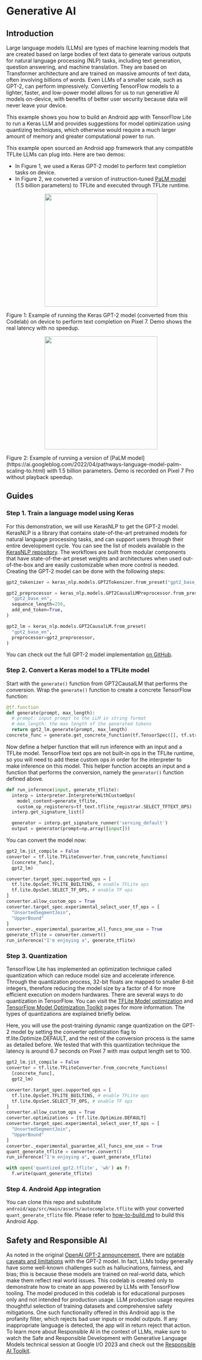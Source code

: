 # Generative AI

## Introduction
Large language models (LLMs) are types of machine learning models that are created based on large bodies of text data to generate various outputs for natural language processing (NLP) tasks, including text generation, question answering, and machine translation. They are based on Transformer architecture and are trained on massive amounts of text data, often involving billions of words. Even LLMs of a smaller scale, such as GPT-2, can perform impressively. Converting TensorFlow models to a lighter, faster, and low-power model allows for us to run generative AI models on-device, with benefits of better user security because data will never leave your device.

 This example shows you how to build an Android app with TensorFlow Lite to run a Keras  LLM  and provides suggestions for model optimization using quantizing techniques, which otherwise would require a much larger amount of memory and greater computational power to run.

This example open sourced an Android app framework that any compatible TFLite LLMs can plug into. Here are two demos: 
*   In Figure 1, we used a Keras GPT-2 model to perform text completion tasks on device.
*   In Figure 2, we converted a version of instruction-tuned [PaLM model](https://ai.googleblog.com/2022/04/pathways-language-model-palm-scaling-to.html) (1.5 billion parameters) to TFLite and executed through TFLite runtime.

<p align="center">
  <img src="https://storage.googleapis.com/download.tensorflow.org/tflite/examples/autocomplete_fig1.gif" width="300">
</p>
Figure 1: Example of running the Keras GPT-2 model (converted from this Codelab) on device to perform text completion on Pixel 7. Demo shows the real latency with no speedup.
<p align="center">
  <img src="https://storage.googleapis.com/download.tensorflow.org/tflite/examples/autocomplete_fig2.gif" width="300">
</p>
Figure 2: Example of running a version of [PaLM model](https://ai.googleblog.com/2022/04/pathways-language-model-palm-scaling-to.html) with 1.5 billion parameters. Demo is recorded on Pixel 7 Pro without playback speedup.


## Guides
### Step 1. Train a language model using Keras

For this demonstration, we will use KerasNLP to get the GPT-2 model. KerasNLP is a library that contains state-of-the-art pretrained models for natural language processing tasks, and can support users through their entire development cycle. You can see the list of models available in the [KerasNLP repository](https://github.com/keras-team/keras-nlp/tree/master/keras_nlp/models). The workflows are built from modular components that have state-of-the-art preset weights and architectures when used out-of-the-box and are easily customizable when more control is needed. Creating the GPT-2 model can be done with the following steps:

```python
gpt2_tokenizer = keras_nlp.models.GPT2Tokenizer.from_preset("gpt2_base_en")

gpt2_preprocessor = keras_nlp.models.GPT2CausalLMPreprocessor.from_preset(
  "gpt2_base_en",
  sequence_length=256,
  add_end_token=True,
)

gpt2_lm = keras_nlp.models.GPT2CausalLM.from_preset(
  "gpt2_base_en", 
  preprocessor=gpt2_preprocessor,
)
```

You can check out the full GPT-2 model implementation [on GitHub](https://github.com/keras-team/keras-nlp/tree/master/keras_nlp/models/gpt2).


### Step 2. Convert a Keras model to a TFLite model

Start with the `generate()` function from GPT2CausalLM that performs the conversion. Wrap the `generate()` function to create a concrete TensorFlow function:

```python
@tf.function
def generate(prompt, max_length):
  # prompt: input prompt to the LLM in string format
  # max_length: the max length of the generated tokens 
  return gpt2_lm.generate(prompt, max_length)
concrete_func = generate.get_concrete_function(tf.TensorSpec([], tf.string), 100)
```

Now define a helper function that will run inference with an input and a TFLite model. TensorFlow text ops are not built-in ops in the TFLite runtime, so you will need to add these custom ops in order for the interpreter to make inference on this model. This helper function accepts an input and a function that performs the conversion, namely the `generator()` function defined above. 

```python
def run_inference(input, generate_tflite):
  interp = interpreter.InterpreterWithCustomOps(
    model_content=generate_tflite,
    custom_op_registerers=tf_text.tflite_registrar.SELECT_TFTEXT_OPS)
  interp.get_signature_list()

  generator = interp.get_signature_runner('serving_default')
  output = generator(prompt=np.array([input]))
```

You can convert the model now:

```python
gpt2_lm.jit_compile = False
converter = tf.lite.TFLiteConverter.from_concrete_functions(
  [concrete_func],
  gpt2_lm)

converter.target_spec.supported_ops = [
  tf.lite.OpsSet.TFLITE_BUILTINS, # enable TFLite ops
  tf.lite.OpsSet.SELECT_TF_OPS, # enable TF ops
]
converter.allow_custom_ops = True
converter.target_spec.experimental_select_user_tf_ops = [
  "UnsortedSegmentJoin",
  "UpperBound"
]
converter._experimental_guarantee_all_funcs_one_use = True
generate_tflite = converter.convert()
run_inference("I'm enjoying a", generate_tflite)
```

### Step 3. Quantization
TensorFlow Lite has implemented an optimization technique called quantization which can  reduce model size and accelerate inference. Through the quantization process, 32-bit floats are mapped to smaller 8-bit integers, therefore reducing the model size by a factor of 4 for more efficient execution on modern hardwares. There are several ways to do quantization in TensorFlow. You can visit the [TFLite Model optimization](https://www.tensorflow.org/lite/performance/model_optimization) and [TensorFlow Model Optimization Toolkit](https://www.tensorflow.org/model_optimization) pages for more information. The types of quantizations are explained briefly below.

Here, you will use the post-training dynamic range quantization on the GPT-2 model by setting the converter optimization flag to tf.lite.Optimize.DEFAULT, and the rest of the conversion process is the same as detailed before. We tested that with this quantization technique the latency is around 6.7 seconds on Pixel 7 with max output length set to 100.

```python
gpt2_lm.jit_compile = False
converter = tf.lite.TFLiteConverter.from_concrete_functions(
  [concrete_func],
  gpt2_lm)

converter.target_spec.supported_ops = [
  tf.lite.OpsSet.TFLITE_BUILTINS, # enable TFLite ops
  tf.lite.OpsSet.SELECT_TF_OPS, # enable TF ops
]
converter.allow_custom_ops = True
converter.optimizations = [tf.lite.Optimize.DEFAULT]
converter.target_spec.experimental_select_user_tf_ops = [
  "UnsortedSegmentJoin",
  "UpperBound"
]
converter._experimental_guarantee_all_funcs_one_use = True
quant_generate_tflite = converter.convert()
run_inference("I'm enjoying a", quant_generate_tflite)

with open('quantized_gpt2.tflite', 'wb') as f:
  f.write(quant_generate_tflite)
```



### Step 4. Android App integration

You can clone this repo and substitute `android/app/src/main/assets/autocomplete.tflite` with your converted `quant_generate_tflite` file. Please refer to [how-to-build.md](https://github.com/tensorflow/examples/blob/master/lite/examples/generative_ai/android/how-to-build.md) to build this Android App. 

## Safety and Responsible AI
As noted in the original [OpenAI GPT-2 announcement](https://openai.com/research/better-language-models), there are [notable caveats and limitations](https://github.com/openai/gpt-2#some-caveats) with the GPT-2 model. In fact, LLMs today generally have some well-known challenges such as hallucinations, fairness, and bias; this is because these models are trained on real-world data, which make them reflect real world issues.
This codelab is created only to demonstrate how to create an app powered by LLMs with TensorFlow tooling. The model produced in this codelab is for educational purposes only and not intended for production usage.
LLM production usage requires thoughtful selection of training datasets and comprehensive safety mitigations. One such functionality offered in this Android app is the profanity filter, which rejects bad user inputs or model outputs. If any inappropriate language is detected, the app will in return reject that action. To learn more about Responsible AI in the context of LLMs, make sure to watch the Safe and Responsible Development with Generative Language Models technical session at Google I/O 2023 and check out the [Responsible AI Toolkit](https://www.tensorflow.org/responsible_ai).
